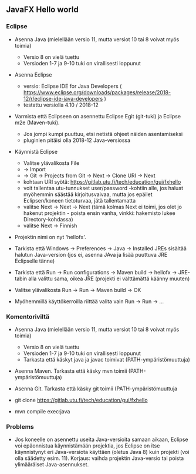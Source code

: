 ## JavaFX Hello world

### Eclipse

* Asenna Java (mielellään versio 11, mutta versiot 10 tai 8 voivat myös toimia)
  * Versio 8 on vielä tuettu
  * Versioden 1-7 ja 9-10 tuki on virallisesti loppunut

* Asenna Eclipse
  * versio: Eclipse IDE for Java Developers ( https://www.eclipse.org/downloads/packages/release/2018-12/r/eclipse-ide-java-developers )
  * testattu versiolla 4.10 / 2018-12

* Varmista että Eclipseen on asennettu Eclipse Egit (git-tuki) ja Eclipse m2e (Maven-tuki).    
  * Jos jompi kumpi puuttuu, etsi netistä ohjeet näiden asentamiseksi
  * pluginien pitäisi olla 2018-12 Java-versiossa 

* Käynnistä Eclipse
  * Valitse ylävalikosta File
  * -> Import
  * -> Git -> Projects from Git -> Next -> Clone URI -> Next
  * kohtaan URI syötä: https://gitlab.utu.fi/tech/education/gui/fxhello
  * voit tallentaa utu-tunnukset user/password -kohtiin alle, jos haluat myöhemmin säästää kirjoitusvaivaa, mutta jos epäilet Eclipsen/koneen tietoturvaa, jätä tallentamatta
  * valitse Next -> Next -> Next (tämä kolmas Next ei toimi, jos olet jo hakenut projektin - poista ensin vanha, vinkki: hakemisto lukee Directory-kohdassa)
  * valitse Next -> Finnish

* Projektin nimi on nyt 'hellofx'.

* Tarkista että Windows -> Preferences -> Java -> Installed JREs sisältää halutun Java-version (jos ei, asenna JAva ja lisää puuttuva JRE Eclipselle tänne)

* Tarkista että Run -> Run configurations -> Maven build -> hellofx -> JRE-tabin alla valittu sama, oikea JRE (projekti ei välttämättä käänny muuten)

* Valitse ylävalikosta Run -> Run -> Maven build -> OK

* Myöhemmillä käyttökerroilla riittää valita vain Run -> Run -> ...

### Komentoriviltä

* Asenna Java (mielellään versio 11, mutta versiot 10 tai 8 voivat myös toimia)
  * Versio 8 on vielä tuettu
  * Versioden 1-7 ja 9-10 tuki on virallisesti loppunut
  * Tarkasta että käskyt java ja javac toimivat (PATH-ympäristömuuttuja)

* Asenna Maven. Tarkasta että käsky mvn toimii (PATH-ympäristömuuttuja)

* Asenna Git. Tarkasta että käsky git toimii (PATH-ympäristömuuttuja

* git clone https://gitlab.utu.fi/tech/education/gui/fxhello
* mvn compile exec:java

### Problems

* Jos koneelle on asennettu useita Java-versioita samaan aikaan, Eclipse voi
  epäonnistua käynnistämään projektia, jos Eclipse on itse käynnistynyt eri
  Java-versiota käyttäen (oletus Java 8) kuin projekti
  (voi olla säädetty esim. 11). Korjaus: vaihda projektin Java-versio tai
  poista ylimääräiset Java-asennukset.
